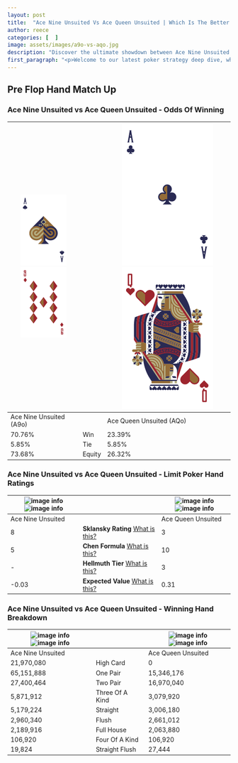 ```yaml
---
layout: post
title:  "Ace Nine Unsuited Vs Ace Queen Unsuited | Which Is The Better Hand In Poker? A Complete Guide"
author: reece
categories: [  ]
image: assets/images/a9o-vs-aqo.jpg
description: "Discover the ultimate showdown between Ace Nine Unsuited and Ace Queen Unsuited in poker! Uncover the odds, strategies, and scenarios where one hand triumphs over the other. Get ready to up your poker game with this thrilling analysis."
first_paragraph: "<p>Welcome to our latest poker strategy deep dive, where we're pitting two distinct hands against each other in a high-stakes showdown: Ace Nine Unsuited vs Ace Queen Unsuited.</p><p>In the dynamic world of poker, every decision counts, and knowing which hand holds the upper hand is key to your success at the table.</p><p>In this article, we'll dissect these two hands, explore the scenarios where one dominates the other, and equip you with the knowledge to make strategic choices that can tip the odds in your favor.</p><p>Get ready to unravel the intriguing dynamics of these poker hands and elevate your game to new heights.</p>"
---
```




[comment]: # (sp0)

## Pre Flop Hand Match Up

<div class="table hand-ratings" markdown="1"> 



### Ace Nine Unsuited vs Ace Queen Unsuited - Odds Of Winning


    
| ![image info](assets/images/hand1/A.png) ![image info](assets/images/hand1/9o.png) |  | ![image info](assets/images/hand2/A.png) ![image info](assets/images/hand2/Qo.png) |
| -------- | -------- | -------- |
| Ace Nine Unsuited (A9o) |  | Ace Queen Unsuited (AQo) |
| 70.76% | Win | 23.39% |
| 5.85% | Tie | 5.85% |
| 73.68% | Equity | 26.32% |




[comment]: # (sp1)



### Ace Nine Unsuited vs Ace Queen Unsuited - Limit Poker Hand Ratings


    
| ![image info](https://www.riverpairs.com/assets/images/hand1/A.png) ![image info](https://www.riverpairs.com/assets/images/hand1/9o.png) |  | ![image info](https://www.riverpairs.com/assets/images/hand2/A.png) ![image info](https://www.riverpairs.com/assets/images/hand2/Qo.png) |
| -------- | -------- | -------- |
| Ace Nine Unsuited |  | Ace Queen Unsuited |
| 8 | **Sklansky Rating** [What is this?](/sklansky-rating-explained) | 3 |
| 5 | **Chen Formula** [What is this?](/chen-formula-explained) | 10 |
| - | **Hellmuth Tier** [What is this?](/Hellmuth-tier-explained) | 3 |
| -0.03 | **Expected Value** [What is this?](/expected-value-explained) | 0.31 |




[comment]: # (sp2)



### Ace Nine Unsuited vs Ace Queen Unsuited - Winning Hand Breakdown


    
| ![image info](https://www.riverpairs.com/assets/images/hand1/A.png) ![image info](https://www.riverpairs.com/assets/images/hand1/9o.png) |  | ![image info](https://www.riverpairs.com/assets/images/hand2/A.png) ![image info](https://www.riverpairs.com/assets/images/hand2/Qo.png) |
| -------- | -------- | -------- |
| Ace Nine Unsuited |  | Ace Queen Unsuited |
| 21,970,080 | High Card | 0 |
| 65,151,888 | One Pair | 15,346,176 |
| 27,400,464 | Two Pair | 16,970,040 |
| 5,871,912 | Three Of A Kind | 3,079,920 |
| 5,179,224 | Straight | 3,006,180 |
| 2,960,340 | Flush | 2,661,012 |
| 2,189,916 | Full House | 2,063,880 |
| 106,920 | Four Of A Kind | 106,920 |
| 19,824 | Straight Flush | 27,444 |




[comment]: # (sp3)



</div>

[comment]: # (sp4)



[comment]: # (sp5)

